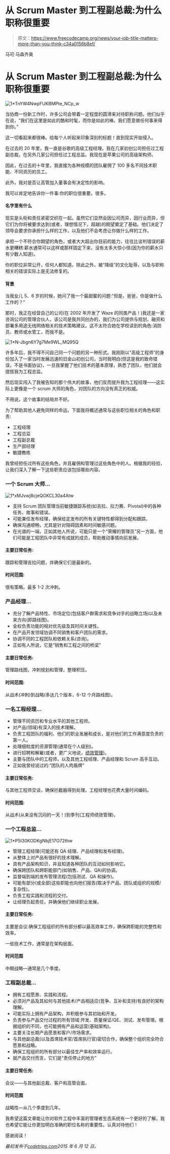 # 从 Scrum Master 到工程副总裁:为什么职称很重要

> 原文：<https://www.freecodecamp.org/news/your-job-title-matters-more-than-you-think-c34a0156b8ef/>

马可·马森齐奥

# 从 Scrum Master 到工程副总裁:为什么职称很重要

![1*TnYW4NwpFUKBMPte_NCp_w](img/46b77fb293bae3922ca91fb74a3ff8b2.png)

当协商一份新工作时，许多公司会带着一定程度的圆滑来对待职称问题。他们似乎在说，“我们在这里是如此的酷和时髦，而你是如此的棒。我们愿意做任何事来得到你。”

这一切看起来都很棒。给每个人听起来印象深刻的标题！直到现实开始侵入。

在过去的 20 年里，我一直是谷歌的高级工程经理。我在几家初创公司担任过工程副总裁，在另外几家公司担任过工程总监。我现在是苹果公司的高级架构师。

因此，在过去的十年里，我直接为各种规模的团队雇佣了 100 多名不同技术职能、不同资历的员工。

此外，我对是否让高管加入董事会有决定性的影响。

我可以肯定地告诉你一件事:你的职位很重要。很多。

#### 名字里有什么

现实是头衔和责任紧密交织在一起。虽然它们显然会因公司而异，因行业而异，但它们为你将被要求达到(或者，理想情况下，超越)的期望奠定了基础。他们决定了领导会要求你承担什么样的工作，以及他们不会考虑让你做什么样的工作。

承担一个不符合你期望的角色，或者大大超出你目前的能力，往往比谈判错误的薪水更糟糕:薪水通常可以这样或那样固定下来，没有太多大惊小怪(因为你的薪水只有少数人知道)。

你的职位非常公开，任何人都知道。除此之外，被“降级”的文化耻辱，以及与职称相关的错误实际上是无法修复的。

#### 背景

当我女儿 5、6 岁的时候，她问了我一个最甜蜜的问题:“但是，爸爸，你是做什么工作的？”

那时，我正在经营自己的公司(在 2002 年开发了 Waze 的同类产品！)我还是一家咨询公司的管理合伙人，该公司是我共同创办的，我们为公司提供与规划、融资和部署多用途无线网络相关的技术策略建议。这不太符合她在学校读到的角色:消防员、教师或水管工，而我不是。

![1*N-Jbgn6Y7g7Me9WL_MQ95Q](img/2b0b32de1cea403e927fd4aa5738ce52.png)

许多年后，我不得不问自己同一个问题的另一种形式。我刚刚以“高级工程师”的身份加入了一家当时发展迅速的旧金山初创公司，当时我明白(但这是我的致命错误，不是书面协议)，一旦我掌握了他们技术的基本原理，熟悉了团队，他们就会提拔我为工程总监。

然后现实闯入了我被告知的那个伟大的故事，他们反而提升我为工程经理——这实际上更像是一个 scrum 大师的角色，对团队的方向没有真正的权威。

不用说，这个故事的结局并不好。

为了帮助其他人避免同样的命运，下面我将概述通常与这些职位相关的角色和职责:

*   工程经理
*   工程总监
*   工程副总裁
*   生产部经理
*   敏捷教练

我曾经担任过所有这些角色，并且雇佣和管理过这些角色中的人。根据我的经验，让我们深入了解一下这些职责应该包括哪些内容。

### 一个 Scrum 大师…

![1*xMJvwj8cjeQGKCL30a4Atw](img/1d9a62396a1114eec72afaba4438b517.png)

*   支持 Scrum 团队管理当前敏捷跟踪系统(如吉拉、拉力赛、Pivotal)中的各种任务、故事和错误。
*   可能兼任发布经理，确保给定发布的所有关键特性都得到分配和跟踪。
*   确保沟通顺畅，尤其是针对阻碍因素和时间敏感问题。
*   在光谱的一端，正如其他人所说，可能只是一个“荣耀的管理员”另一方面，他们可能是工程团队中非常有成就的成员，帮助推动事情向前发展。

#### 主要日常任务:

跟踪和管理吉拉问题，并确保它们是最新的。

#### 时间范围:

很有策略。最多 1-2 次冲刺。

### 产品经理…

*   充分了解产品特性、市场定位(包括客户群需求和竞争对手的战略立场)以及未来方向(即路线图)。
*   全权负责功能的相对优先级及其时间关键性。
*   在产品开发领域协调不同销售和客户团队的需求。
*   协调不同的工程团队和依赖关系(咨询)。
*   正如有人所说，它是“销售和工程之间的桥梁”

#### 主要日常任务:

管理路线图，冲刺规划和管理，整理积压。

#### 时间范围:

从战术(冲刺)到战略(多达几个版本，6-12 个月路线图)。

### 一名工程经理…

*   管理不同资历和专业水平的其他工程师。
*   对产品(领域)有深入的技术理解。
*   负责工程团队的福利、他们的职业发展和成长，是对他们的工作满意度负责的第一人。
*   处理细粒度的资源管理(通常在个人级别)。
*   进行招聘和解雇(或者，更广义地说，[绩效管理](https://en.wikipedia.org/wiki/Performance_management))。
*   主要与团队中的工程师，以及其他工程经理、产品经理和 Scrum 高手互动。
*   正如我曾经说过的:“团队的人肉盾牌”

#### 主要日常任务:

与其他工程师交谈，确保拦截器得到处理。工程经理也花费大量时间编码。

#### 时间范围:

从战术(从来没有沉闷的一天！)到季刊(工程师绩效管理)。

### 一个工程总监…

![1*P5I30KODKgNbjE17O72thw](img/e77800f9848583c37005aa1b1f0b6909.png)

*   管理工程经理(可能还有 QA 经理、产品经理和发布经理)。
*   从整体上对产品有很好的技术理解。
*   具有产品架构知识，并且知道各种团队的互动如何影响它。
*   确保跨团队和跨职能部门(如销售、产品、QA)的协调。
*   监督端到端的发布管理流程(包括测试、QA 和操作)。
*   可能有部分(或全部)这些职能也向他们报告(取决于产品、团队或组织的规模/复杂性)。
*   负责工程实践和流程的交付。
*   让经理负起责任，并确保他们继续职业发展。

#### 主要日常任务:

主要是会议:确保工程组织的所有部分都以最高效率工作，确保跨职能的完整性和效率。

一些技术工作，通常是在架构层面。

#### 时间范围

中期战略—通常是几个季度。

### 工程副总裁…

*   拥有工程愿景、实践和流程。
*   必须对产品及其如何与其他技术/产品相适应(竞争、互补和支持)有良好的架构理解。
*   可能实际上拥有产品架构，并积极参与其初始和开发。
*   负责参与产品交付过程的所有领域:开发、质量保证/QE、测试、发布管理。根据组织的不同，也可能拥有产品和运营(基础架构)。
*   主要关注长期产品愿景和客户/市场需求。
*   与其他副总裁(以及首席技术官/首席执行官)密切合作，确保整个组织完全符合愿景和战略。
*   确保工程组织的所有部分以最佳生产率和效率运行。
*   就产品交付而言，它们是“责任停止的地方”

#### 主要日常任务:

会议——与其他副总裁、客户和高管会面。

#### 时间范围

战略性—从几个季度到几年。

我希望这篇文章能让你对软件工程中丰富的管理者生态系统有一个更好的了解。我也希望它能让你更加明白准确的职位名称的重要性。认真对待他们！

感谢阅读！

*最初发布于[codetrips.com](https://codetrips.com/2015/06/12/engineering-roles-responsibilities/)2015 年 6 月 12 日。*